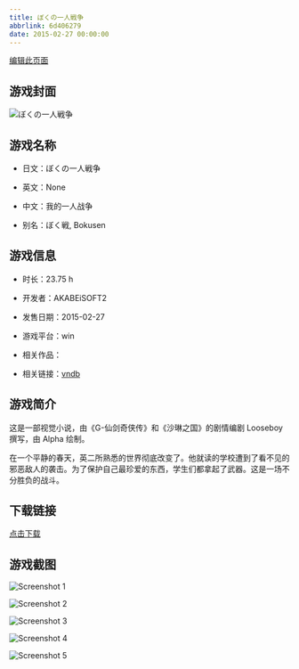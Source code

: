 ```yaml
---
title: ぼくの一人戦争
abbrlink: 6d406279
date: 2015-02-27 00:00:00
---
```

[编辑此页面](https://github.com/ACG-3/ADV3-source/blob/main/source/_posts/games/%E3%81%BC%E3%81%8F%E3%81%AE%E4%B8%80%E4%BA%BA%E6%88%A6%E4%BA%89.md)

## 游戏封面

![ぼくの一人戦争](https://pan.timero.xyz/d/onedrive/img_lib_001/%E3%81%BC%E3%81%8F%E3%81%AE%E4%B8%80%E4%BA%BA%E6%88%A6%E4%BA%89_cover.avif)


## 游戏名称

- 日文：ぼくの一人戦争
- 英文：None
- 中文：我的一人战争

- 别名：ぼく戦, Bokusen


## 游戏信息

- 时长：23.75 h
- 开发者：AKABEiSOFT2
- 发售日期：2015-02-27
- 游戏平台：win
- 相关作品：

- 相关链接：[vndb](https://vndb.org/v15797)


## 游戏简介

这是一部视觉小说，由《G-仙剑奇侠传》和《沙琳之国》的剧情编剧 Looseboy 撰写，由 Alpha 绘制。

在一个平静的春天，英二所熟悉的世界彻底改变了。他就读的学校遭到了看不见的邪恶敌人的袭击。为了保护自己最珍爱的东西，学生们都拿起了武器。这是一场不分胜负的战斗。




## 下载链接

[点击下载](https://pan.timero.xyz/onedrive/adv_lib_001/%E3%81%BC%E3%81%8F%E3%81%AE%E4%B8%80%E4%BA%BA%E6%88%A6%E4%BA%89)


## 游戏截图


![Screenshot 1](https://pan.timero.xyz/d/onedrive/img_lib_001/%E3%81%BC%E3%81%8F%E3%81%AE%E4%B8%80%E4%BA%BA%E6%88%A6%E4%BA%89_Screenshot_1.avif)

![Screenshot 2](https://pan.timero.xyz/d/onedrive/img_lib_001/%E3%81%BC%E3%81%8F%E3%81%AE%E4%B8%80%E4%BA%BA%E6%88%A6%E4%BA%89_Screenshot_2.avif)

![Screenshot 3](https://pan.timero.xyz/d/onedrive/img_lib_001/%E3%81%BC%E3%81%8F%E3%81%AE%E4%B8%80%E4%BA%BA%E6%88%A6%E4%BA%89_Screenshot_3.avif)

![Screenshot 4](https://pan.timero.xyz/d/onedrive/img_lib_001/%E3%81%BC%E3%81%8F%E3%81%AE%E4%B8%80%E4%BA%BA%E6%88%A6%E4%BA%89_Screenshot_4.avif)

![Screenshot 5](https://pan.timero.xyz/d/onedrive/img_lib_001/%E3%81%BC%E3%81%8F%E3%81%AE%E4%B8%80%E4%BA%BA%E6%88%A6%E4%BA%89_Screenshot_5.avif)

